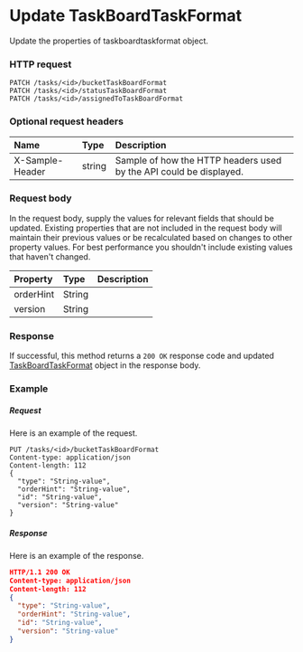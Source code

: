 # Update TaskBoardTaskFormat

Update the properties of taskboardtaskformat object.
### HTTP request
```http
PATCH /tasks/<id>/bucketTaskBoardFormat
PATCH /tasks/<id>/statusTaskBoardFormat
PATCH /tasks/<id>/assignedToTaskBoardFormat
```
### Optional request headers
| Name       | Type | Description|
|:-----------|:------|:----------|
| X-Sample-Header  | string  | Sample of how the HTTP headers used by the API could be displayed.|

### Request body
In the request body, supply the values for relevant fields that should be updated. Existing properties that are not included in the request body will maintain their previous values or be recalculated based on changes to other property values. For best performance you shouldn't include existing values that haven't changed.

| Property	   | Type	|Description|
|:---------------|:--------|:----------|
|orderHint|String||
|version|String||

### Response
If successful, this method returns a `200 OK` response code and updated [TaskBoardTaskFormat](../resources/taskboardtaskformat.md) object in the response body.
### Example
##### Request
Here is an example of the request.
```http
PUT /tasks/<id>/bucketTaskBoardFormat
Content-type: application/json
Content-length: 112
{
  "type": "String-value",
  "orderHint": "String-value",
  "id": "String-value",
  "version": "String-value"
}
```
##### Response
Here is an example of the response.
```json
HTTP/1.1 200 OK
Content-type: application/json
Content-length: 112
{
  "type": "String-value",
  "orderHint": "String-value",
  "id": "String-value",
  "version": "String-value"
}
```
